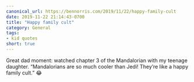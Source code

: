 ```yaml
---
canonical_url: https://bennorris.com/2019/11/22/happy-family-cult
date: 2019-11-22 21:14:43-0700
title: "Happy family cult"
category: General
tags:
- kid quotes
short: true
---
```


Great dad moment: watched chapter 3 of the Mandalorian with my teenage daughter. “Mandalorians are so much cooler than Jedi! They’re like a happy family cult.” 😂
